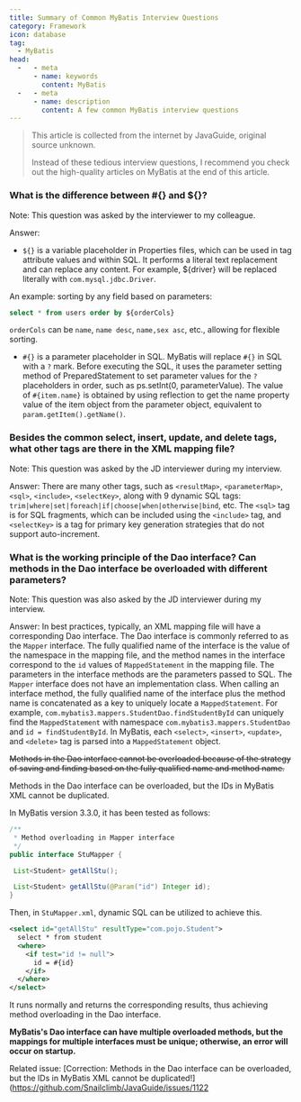 ```yaml
---
title: Summary of Common MyBatis Interview Questions
category: Framework
icon: database
tag:
  - MyBatis
head:
  -   - meta
      - name: keywords
        content: MyBatis
  -   - meta
      - name: description
        content: A few common MyBatis interview questions
---
```


<!-- @include: @small-advertisement.snippet.md -->

> This article is collected from the internet by JavaGuide, original source unknown.
>
> Instead of these tedious interview questions, I recommend you check out the high-quality articles on MyBatis at the end of this article.

### What is the difference between #{} and ${}?

Note: This question was asked by the interviewer to my colleague.

Answer:

- `${}` is a variable placeholder in Properties files, which can be used in tag attribute values and within SQL. It performs a literal text replacement and can replace any content. For example, ${driver} will be replaced literally with `com.mysql.jdbc.Driver`.

An example: sorting by any field based on parameters:

```sql
select * from users order by ${orderCols}
```

`orderCols` can be `name`, `name desc`, `name,sex asc`, etc., allowing for flexible sorting.

- `#{}` is a parameter placeholder in SQL. MyBatis will replace `#{}` in SQL with a `?` mark. Before executing the SQL, it uses the parameter setting method of PreparedStatement to set parameter values for the `?` placeholders in order, such as ps.setInt(0, parameterValue). The value of `#{item.name}` is obtained by using reflection to get the name property value of the item object from the parameter object, equivalent to `param.getItem().getName()`.

### Besides the common select, insert, update, and delete tags, what other tags are there in the XML mapping file?

Note: This question was asked by the JD interviewer during my interview.

Answer: There are many other tags, such as `<resultMap>`, `<parameterMap>`, `<sql>`, `<include>`, `<selectKey>`, along with 9 dynamic SQL tags: `trim|where|set|foreach|if|choose|when|otherwise|bind`, etc. The `<sql>` tag is for SQL fragments, which can be included using the `<include>` tag, and `<selectKey>` is a tag for primary key generation strategies that do not support auto-increment.

### What is the working principle of the Dao interface? Can methods in the Dao interface be overloaded with different parameters?

Note: This question was also asked by the JD interviewer during my interview.

Answer: In best practices, typically, an XML mapping file will have a corresponding Dao interface. The Dao interface is commonly referred to as the `Mapper` interface. The fully qualified name of the interface is the value of the namespace in the mapping file, and the method names in the interface correspond to the `id` values of `MappedStatement` in the mapping file. The parameters in the interface methods are the parameters passed to SQL. The `Mapper` interface does not have an implementation class. When calling an interface method, the fully qualified name of the interface plus the method name is concatenated as a key to uniquely locate a `MappedStatement`. For example, `com.mybatis3.mappers.StudentDao.findStudentById` can uniquely find the `MappedStatement` with namespace `com.mybatis3.mappers.StudentDao` and `id = findStudentById`. In MyBatis, each `<select>`, `<insert>`, `<update>`, and `<delete>` tag is parsed into a `MappedStatement` object.

~~Methods in the Dao interface cannot be overloaded because of the strategy of saving and finding based on the fully qualified name and method name.~~

Methods in the Dao interface can be overloaded, but the IDs in MyBatis XML cannot be duplicated.

In MyBatis version 3.3.0, it has been tested as follows:

```java
/**
 * Method overloading in Mapper interface
 */
public interface StuMapper {

 List<Student> getAllStu();

 List<Student> getAllStu(@Param("id") Integer id);
}
```

Then, in `StuMapper.xml`, dynamic SQL can be utilized to achieve this.

```xml
<select id="getAllStu" resultType="com.pojo.Student">
  select * from student
  <where>
    <if test="id != null">
      id = #{id}
    </if>
  </where>
</select>
```

It runs normally and returns the corresponding results, thus achieving method overloading in the Dao interface.

**MyBatis's Dao interface can have multiple overloaded methods, but the mappings for multiple interfaces must be unique; otherwise, an error will occur on startup.**

Related issue: \[Correction: Methods in the Dao interface can be overloaded, but the IDs in MyBatis XML cannot be duplicated!\](https://github.com/Snailclimb/JavaGuide/issues/1122
